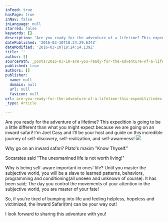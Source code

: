 ```yaml
---
inFeed: true
hasPage: true
inNav: false
inLanguage: null
starred: false
keywords: []
description: "Are you ready for the adventure of a lifetime? This expedition is going to be a little different than what you might expect because we are going on an inward safari! I'm Joel Casy and I'll be your host and guide on this incredible journey of self-discovery, self-realization, and self-awareness! "
datePublished: '2016-03-10T18:24:29.634Z'
dateModified: '2016-03-10T18:24:14.139Z'
title: ''
author: []
sourcePath: _posts/2016-03-10-are-you-ready-for-the-adventure-of-a-lifetime-this-expediti.md
published: true
authors: []
publisher:
  name: null
  domain: null
  url: null
  favicon: null
url: are-you-ready-for-the-adventure-of-a-lifetime-this-expediti/index.html
_type: Article

---
```

Are you ready for the adventure of a lifetime? This expedition is going to be a little different than what you might expect because we are going on an inward safari! I'm Joel Casy and I'll be your host and guide on this incredible journey of self-discovery, self-realization, and self-awareness! ![](https://the-grid-user-content.s3-us-west-2.amazonaws.com/a34649f0-0579-4392-8853-4ae8f11edce6.jpg)

Why go on an inward safari? Plato's maxim "Know Thyself." 

Socarates said "The unexmanined life is not worth living!"

Why is being self-aware important in ones' life? Until you master the subjective world, you will be a slave to learned patterns, behaviors, programming and conditioning(all unseen and unknown of course). It has been said; The day you control the movements of your attention in the subjective world, you are master of your fate!

So, if you're tired of bumping into life and feeling helpless, hopeless and victimized, the Inward Safari(tm) can be your way out!

I look forward to sharing this adventure with you!